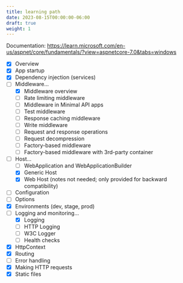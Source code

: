 ```yaml
---
title: learning path
date: 2023-08-15T00:00:00-06:00
draft: true
weight: 1
---
```


Documentation: https://learn.microsoft.com/en-us/aspnet/core/fundamentals/?view=aspnetcore-7.0&tabs=windows

- [x] Overview
- [x] App startup
- [x] Dependency injection (services)
- [ ] Middleware...
  - [x] Middleware overview
  - [ ] Rate limiting middleware 
  - [ ] Middleware in Minimal API apps
  - [ ] Test middleware
  - [ ] Response caching middleware
  - [ ] Write middleware
  - [ ] Request and response operations
  - [ ] Request decompression
  - [ ] Factory-based middleware
  - [ ] Factory-based middleware with 3rd-party container
- [ ] Host...
  - [ ] WebApplication and WebApplicationBuilder
  - [x] Generic Host
  - [x] Web Host (notes not needed; only provided for backward compatibility)
- [ ] Configuration
- [ ] Options
- [x] Environments (dev, stage, prod)
- [ ] Logging and monitoring...
  - [x] Logging
  - [ ] HTTP Logging
  - [ ] W3C Logger
  - [ ] Health checks
- [x] HttpContext
- [x] Routing
- [ ] Error handling
- [x] Making HTTP requests
- [x] Static files